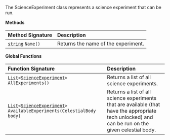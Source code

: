 The ScienceExperiment class represents a science experiment that can be run.

**Methods**

| Method Signature | Description |
| :--- | :--- |
| [`string`](String-Type) `Name()` | Returns the name of the experiment. |

**Global Functions**

| Function Signature| Description |
| :--- | :--- |
| [`List`](List-Type)`<`[`ScienceExperiment`](ScienceExperiment-Type)`> AllExperiments()` | Returns a list of all science experiments. |
| [`List`](List-Type)`<`[`ScienceExperiment`](ScienceExperiment-Type)`> AvailableExperiments(CelestialBody body)` | Returns a list of all science experiments that are available (that have the appropriate tech unlocked) and can be run on the given celestial body. |
